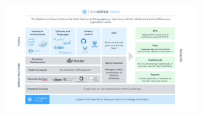 ![Platform Visual](https://raw.githubusercontent.com/timrizzi81/v2_demos/master/Platform%20Visual.png)